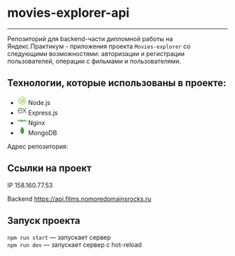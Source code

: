 # movies-explorer-api
------------------------------------------------------------------------------------------------------------
Репозиторий для backend-части дипломной работы на Яндекс.Практикум - приложения проекта `Movies-explorer` со следующими возможностями: авторизации и регистрации пользователей, операции с фильмами и пользователями.

## Технологии, которые использованы в проекте:
* <img src="https://github.com/devicons/devicon/blob/master/icons/nodejs/nodejs-original.svg" title="nodejs" alt="nodejs" width="20" height="20"/> Node.js
* <img src="https://github.com/devicons/devicon/blob/master/icons/express/express-original.svg" title="express" alt="express" width="20" height="20"/> Express.js
* <img src="https://github.com/devicons/devicon/blob/master/icons/nginx/nginx-original.svg" title="express" alt="nginx" width="20" height="20"/> Nginx
* <img src="https://github.com/devicons/devicon/blob/master/icons/mongodb/mongodb-original.svg" title="mongodb" alt="mongodb" width="20" height="20"/> MongoDB


Адрес репозитория: 

## Ссылки на проект

IP 158.160.77.53

Backend https://api.films.nomoredomainsrocks.ru

## Запуск проекта

`npm run start` — запускает сервер   
`npm run dev` — запускает сервер с hot-reload
